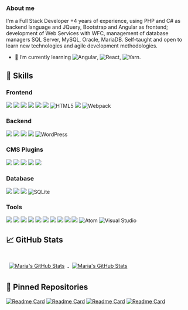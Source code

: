 ### About me

I'm a Full Stack Developer +4 years of experience, using PHP and C# as backend language and JQuery, Bootstrap and Angular as frontend; development of Web Services with WFC, management of database managers SQL Server, MySQL, Oracle, MariaDB. Self-taught and open to learn new technologies and agile development methodologies.

- 🌱 I’m currently learning ![Angular](https://img.shields.io/badge/Angular-50%25-International?style=flat&logo=angular&logoColor=white), ![React](https://img.shields.io/badge/React-10%25-International?style=flat&logo=react&logoColor=white), ![Yarn](https://img.shields.io/badge/Yarn-0%25-International?style=flat&logo=yarn&logoColor=white).

## 💼 Skills

### Frontend 

![](https://img.shields.io/badge/Style-CSS-informational?style=flat&logo=css3&logoColor=white&color=4AB197)
![](https://img.shields.io/badge/Script-JavaScript-informational?style=flat&logo=JavaScript&logoColor=white&color=4AB197)
![](https://img.shields.io/badge/Script-JQuery-informational?style=flat&logo=JQuery&logoColor=white&color=4AB197)
![](https://img.shields.io/badge/Style-Bootstrap-informational?style=flat&logo=Bootstrap&logoColor=white&color=4AB197)
![](https://img.shields.io/badge/Style-Sass-informational?style=flat&logo=Sass&logoColor=white&color=4AB197)
![](https://img.shields.io/badge/Script-Gulp-informational?style=flat&logo=Gulp&logoColor=white&color=4AB197)
![HTML5](https://img.shields.io/badge/html5-%23E34F26.svg?style=flat&logo=html5&logoColor=white)
![](https://img.shields.io/badge/html5blank-%23E34F26.svg?style=flat&logo=html5&logoColor=white)
![Webpack](https://img.shields.io/badge/webpack-%238DD6F9.svg?style=flat&logo=webpack&logoColor=black)


### Backend

![](https://img.shields.io/badge/Code-PHP-informational?style=flat&logo=PHP&logoColor=white&color=4AB197)
![](https://img.shields.io/badge/Code-CSharp-informational?style=flat&logo=c-sharp&logoColor=white&color=4AB197)
![](https://img.shields.io/badge/Code-.NET-informational?style=flat&logo=.net&logoColor=white&color=4AB197)
![](https://img.shields.io/packagist/php-v/laravel/framework?label=Laravel%20-%20Framework&logo=laravel)
![WordPress](https://img.shields.io/badge/CODE-WordPress-%23117AC9.svg?style=flat&logo=WordPress&logoColor=white)

### CMS Plugins
![](https://img.shields.io/wordpress/plugin/wp-version/fusion?label=Fusion%20Builder&logo=wordpress)
![](https://img.shields.io/wordpress/plugin/wp-version/advanced-custom-fields?logo=wordpress)
![](https://img.shields.io/wordpress/plugin/required-php/advanced-custom-fields?label=ACF&logo=wordpress)
![](https://img.shields.io/badge/Plugin-ToolsetBlocks-informational?style=flat&logo=wordpress&logoColor=white)
![](https://img.shields.io/badge/Plugin-ToolsetMaps-informational?style=flat&logo=wordpress&logoColor=white)

### Database

![](https://img.shields.io/badge/Code-MySQL-informational?style=flat&logo=MySQL&logoColor=white&color=4AB197)
![](https://img.shields.io/badge/Database-MariaDB-informational?style=flat&logo=MariaDB&logoColor=white&color=4AB197)
![](https://img.shields.io/badge/SQL-SERVER-brightgreen?logo=microsoft-sql-server&style=flat)
![SQLite](https://img.shields.io/badge/Database-sqlite-%2307405e.svg?style=flat&logo=sqlite&logoColor=white)

### Tools

![](https://img.shields.io/badge/Tools-GitHub-informational?style=flat&logo=GitHub&logoColor=white&color=4AB197)
![](https://img.shields.io/badge/Tools-Bitbucket-informational?style=flat&logo=Bitbucket&logoColor=white&color=4AB197)
![](https://img.shields.io/badge/Tools-Jira-informational?style=flat&logo=Jira-Software&logoColor=white&color=4AB197)
![](https://img.shields.io/badge/Tools-Postman-informational?style=flat&logo=Postman&logoColor=white&color=4AB197)
![](https://img.shields.io/badge/Tools-Photoshop-informational?style=flat&logo=Adobe-Photoshop&logoColor=white&color=4AB197)
![](https://img.shields.io/badge/code_style-prettier-ff69b4.svg?style=flat)
![](https://img.shields.io/badge/IDE-VSCode-informational?style=flat&logo=visual-studio-code&logoColor=white&color=4AB197)
![](https://img.shields.io/badge/APP-SLACK-informational?style=flat&logo=Slack&logoColor=white&color=4AB197)
![](https://img.shields.io/badge/Server-Laragon-informational?style=flat&logo=laragon&logoColor=white&color=4AB197)
![](https://img.shields.io/badge/Server-Xampp-informational?style=flat&logo=xampp&logoColor=white&color=4AB197)
![Atom](https://img.shields.io/badge/IDE-Atom-%2366595C.svg?style=flat&logo=atom&logoColor=white)
![Visual Studio](https://img.shields.io/badge/IDE-Visual%20Studio-5C2D91.svg?style=flat&logo=visual-studio&logoColor=white)

## &#x1f4c8; GitHub Stats

<br>

<a href="https://github.com/mmembrenoh23">
  <img align="center" style="margin:0.5rem" src="https://github-readme-stats.vercel.app/api/top-langs/?username=mmembrenoh23&langs_count=8&layout=compact&theme=onedark&show_icons=true" alt="Maria's GitHub Stats" />

<a href="https://github.com/mmembrenoh23">
  <img align="center" style="margin:0.5rem" src="https://github-readme-stats.vercel.app/api?username=mmembrenoh23&theme=onedark&show_icons=true" alt="Maria's GitHub Stats" />
</a>

## 📌 Pinned Repositories
[![Readme Card](https://github-readme-stats.vercel.app/api/pin?username=mmembrenoh23&repo=gulppractice&theme=onedark&show_icons=true)](https://github.com/mmembrenoh23/gulppractice)
[![Readme Card](https://github-readme-stats.vercel.app/api/pin?username=mmembrenoh23&repo=frontend-covid&theme=onedark&show_icons=true)](https://github.com/mmembrenoh23/frontend-covid)
[![Readme Card](https://github-readme-stats.vercel.app/api/pin?username=mmembrenoh23&repo=SassPractice&theme=onedark&show_icons=true)](https://github.com/mmembrenoh23/SassPractice)
[![Readme Card](https://github-readme-stats.vercel.app/api/pin?username=mmembrenoh23&repo=backend-covid&theme=onedark&show_icons=true)](https://github.com/mmembrenoh23/backend-covid)

<!--
**mmembrenoh23/mmembrenoh23** is a ✨ _special_ ✨ repository because its `README.md` (this file) appears on your GitHub profile.

Here are some ideas to get you started:

- 🔭 I’m currently working on ...
- 🌱 I’m currently learning ...
- 👯 I’m looking to collaborate on ...
- 🤔 I’m looking for help with ...
- 💬 Ask me about ...
- 📫 How to reach me: ...
- 😄 Pronouns: ...
- ⚡ Fun fact: ...
-->
